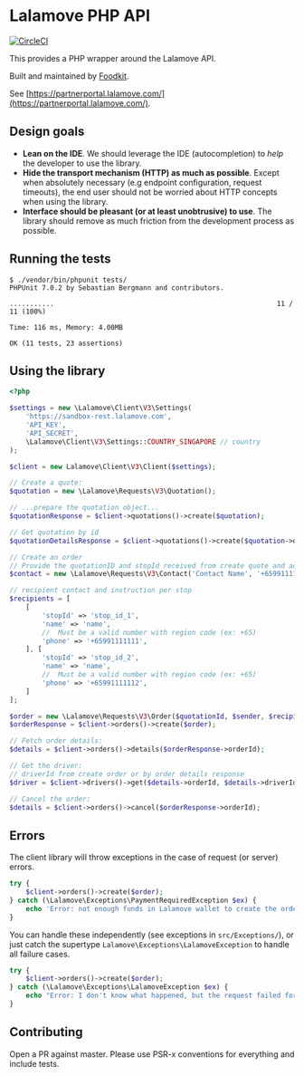 # Lalamove PHP API #

[![CircleCI](https://circleci.com/gh/foodkit/lalamove-php-api/tree/master.svg?style=svg)](https://circleci.com/gh/foodkit/lalamove-php-api/tree/master)

This provides a PHP wrapper around the Lalamove API.

Built and maintained by [Foodkit](https://foodkit.io).

See [https://partnerportal.lalamove.com/](https://partnerportal.lalamove.com/).

## Design goals ##

* **Lean on the IDE**. We should leverage the IDE (autocompletion) to _help_ the developer to use the library.
* **Hide the transport mechanism (HTTP) as much as possible**. Except when absolutely necessary (e.g endpoint configuration, request timeouts), the end user should not be worried about HTTP concepts when using the library.
* **Interface should be pleasant (or at least unobtrusive) to use**. The library should remove as much friction from the development process as possible.


## Running the tests ##

```
$ ./vendor/bin/phpunit tests/
PHPUnit 7.0.2 by Sebastian Bergmann and contributors.

...........                                                       11 / 11 (100%)

Time: 116 ms, Memory: 4.00MB

OK (11 tests, 23 assertions)
```

## Using the library ##

```php
<?php

$settings = new \Lalamove\Client\V3\Settings(
    'https://sandbox-rest.lalamove.com',
    'API_KEY',
    'API_SECRET',
    \Lalamove\Client\V3\Settings::COUNTRY_SINGAPORE // country
);

$client = new Lalamove\Client\V3\Client($settings);

// Create a quote:
$quotation = new \Lalamove\Requests\V3\Quotation();

// ...prepare the quotation object...
$quotationResponse = $client->quotations()->create($quotation);

// Get quotation by id
$quotationDetailsResponse = $client->quotations()->create($quotation->quotationId);

// Create an order
// Provide the quotationID and stopId received from create quote and add contact information for both the sender and recipients
$contact = new \Lalamove\Requests\V3\Contact('Contact Name', '+65991111110', 'stop_id_from_quotation');

// recipient contact and instruction per stop
$recipients = [
    [
        'stopId' => 'stop_id_1',
        'name' => 'name',
        //  Must be a valid number with region code (ex: +65)
        'phone' => '+65991111111',
    ], [
        'stopId' => 'stop_id_2',
        'name' => 'name',
        //  Must be a valid number with region code (ex: +65)
        'phone' => '+65991111112',
    ]
];

$order = new \Lalamove\Requests\V3\Order($quotationId, $sender, $recipients);
$orderResponse = $client->orders()->create($order);

// Fetch order details:
$details = $client->orders()->details($orderResponse->orderId);

// Get the driver:
// driverId from create order or by order details response
$driver = $client->drivers()->get($details->orderId, $details->driverId);

// Cancel the order:
$details = $client->orders()->cancel($orderResponse->orderId);
```

## Errors ##

The client library will throw exceptions in the case of request (or server) errors.

```php
try {
    $client->orders()->create($order);
} catch (\Lalamove\Exceptions\PaymentRequiredException $ex) {
    echo 'Error: not enough funds in Lalamove wallet to create the order';
}
```

You can handle these independently (see exceptions in `src/Exceptions/`), or just catch the supertype `Lalamove\Exceptions\LalamoveException` to handle all failure cases.

```php
try {
    $client->orders()->create($order);
} catch (\Lalamove\Exceptions\LalamoveException $ex) {
    echo "Error: I don't know what happened, but the request failed for some reason.";
}
```

## Contributing ##

Open a PR against master. Please use PSR-x conventions for everything and include tests.
